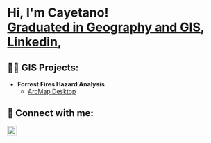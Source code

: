 <h1>Hi, I'm Cayetano! <br/><a href="https://github.com/GISLynx">Graduated in Geography and GIS</a>, <a href="https://www.linkedin.com/in/joshmadakor/">Linkedin</a>, 

<h2>👨‍💻 GIS Projects:</h2>

- <b>Forrest Fires Hazard Analysis</b>
  - [ArcMap Desktop](https://github.com/joshmadakor1/Algorithms-Practice)


<h2> 🤳 Connect with me:</h2>


[<img align="left" alt="CayetanoGonzalez | LinkedIn" width="22px" src="https://cdn.jsdelivr.net/npm/simple-icons@v3/icons/linkedin.svg" />][linkedin]





[linkedin]: www.linkedin.com/in/cayetano-gonzalez-miranda-a2bab1177
